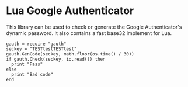 Lua Google Authenticator
=========

This library can be used to check or generate the Google Authenticator's dynamic password. It also contains a fast base32 implement for Lua.

```
gauth = require "gauth"
seckey = "TESTtestTESTtest"
gauth.GenCode(seckey, math.floor(os.time() / 30))
if gauth.Check(seckey, io.read()) then
  print "Pass"
else
  print "Bad code"
end
```
